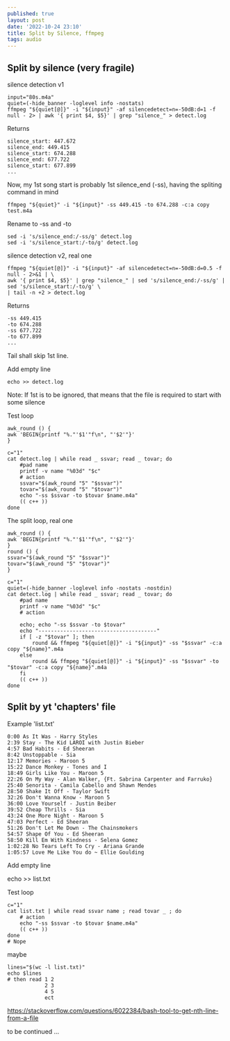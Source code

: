 ```yaml
---
published: true
layout: post
date: '2022-10-24 23:10'
title: Split by Silence, ffmpeg
tags: audio 
---
```

## Split by silence (very fragile)

silence detection v1

    input="80s.m4a"
    quiet=(-hide_banner -loglevel info -nostats)
    ffmpeg "${quiet[@]}" -i "${input}" -af silencedetect=n=-50dB:d=1 -f null - 2> | awk '{ print $4, $5}' | grep "silence_" > detect.log

Returns

    silence_start: 447.672
    silence_end: 449.415
    silence_start: 674.288
    silence_end: 677.722
    silence_start: 677.899
    ...

Now, my 1st song start is probably 1st silence_end (-ss), having the spliting command in mind

    ffmpeg "${quiet}" -i "${input}" -ss 449.415 -to 674.288 -c:a copy test.m4a

Rename to -ss and -to

    sed -i 's/silence_end:/-ss/g' detect.log
    sed -i 's/silence_start:/-to/g' detect.log

silence detection v2, real one

    ffmpeg "${quiet[@]}" -i "${input}" -af silencedetect=n=-50dB:d=0.5 -f null - 2>&1 | \
    awk '{ print $4, $5}' | grep "silence_" | sed 's/silence_end:/-ss/g' | sed 's/silence_start:/-to/g' \
    | tail -n +2 > detect.log

Returns

    -ss 449.415
    -to 674.288
    -ss 677.722
    -to 677.899
    ...

Tail shall skip 1st line.

Add empty line

    echo >> detect.log

Note: If 1st is to be ignored, that means that the file is required to start with some silence

Test loop

    awk_round () {
    awk 'BEGIN{printf "%."'$1'"f\n", "'$2'"}'
    }

    c="1"
    cat detect.log | while read _ ssvar; read _ tovar; do
        #pad name
        printf -v name "%03d" "$c"
        # action
        ssvar="$(awk_round "5" "$ssvar")"
        tovar="$(awk_round "5" "$tovar")"
        echo "-ss $ssvar -to $tovar $name.m4a"
        (( c++ ))
    done

The split loop, real one

    awk_round () {
    awk 'BEGIN{printf "%."'$1'"f\n", "'$2'"}'
    }
    round () { 
    ssvar="$(awk_round "5" "$ssvar")"
    tovar="$(awk_round "5" "$tovar")"
    }

    c="1"
    quiet=(-hide_banner -loglevel info -nostats -nostdin)
    cat detect.log | while read _ ssvar; read _ tovar; do
        #pad name
        printf -v name "%03d" "$c"
        # action

        echo; echo "-ss $ssvar -to $tovar"
        echo "--------------------------------------"
        if [ -z "$tovar" ]; then 
            round && ffmpeg "${quiet[@]}" -i "${input}" -ss "$ssvar" -c:a copy "${name}".m4a
        else
            round && ffmpeg "${quiet[@]}" -i "${input}" -ss "$ssvar" -to "$tovar" -c:a copy "${name}".m4a
        fi
        (( c++ ))
    done

## Split by yt 'chapters' file

Example 'list.txt'

    0:00 As It Was - Harry Styles
    2:39 Stay - The Kid LAROI with Justin Bieber
    4:57 Bad Habits - Ed Sheeran 
    8:42 Unstoppable - Sia
    12:17 Memories - Maroon 5
    15:22 Dance Monkey - Tones and I
    18:49 Girls Like You - Maroon 5
    22:26 On My Way - Alan Walker, {Ft. Sabrina Carpenter and Farruko}
    25:40 Senorita - Camila Cabello and Shawn Mendes
    28:50 Shake It Off - Taylor Swift
    32:26 Don't Wanna Know - Maroon 5
    36:00 Love Yourself - Justin Beiber
    39:52 Cheap Thrills - Sia
    43:24 One More Night - Maroon 5
    47:03 Perfect - Ed Sheeran
    51:26 Don't Let Me Down - The Chainsmokers
    54:57 Shape Of You - Ed Sheeran 
    58:50 Kill Em With Kindness - Selena Gomez
    1:02:28 No Tears Left To Cry - Ariana Grande
    1:05:57 Love Me Like You do ~ Ellie Goulding

Add empty line

echo >> list.txt

Test loop

    c="1"
    cat list.txt | while read ssvar name ; read tovar _ ; do
        # action
        echo "-ss $ssvar -to $tovar $name.m4a"
        (( c++ ))
    done
    # Nope

maybe

    lines="$(wc -l list.txt)"
    echo $lines
    # then read 1 2
                2 3
                4 5
                ect

<https://stackoverflow.com/questions/6022384/bash-tool-to-get-nth-line-from-a-file>

to be continued ...